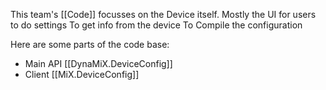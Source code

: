 This team's [[Code]] focusses on the Device itself.
Mostly the UI for users to do settings
To get info from the device
To Compile the configuration

Here are some parts of the code base:
- Main API [[DynaMiX.DeviceConfig]]
- Client [[MiX.DeviceConfig]]

